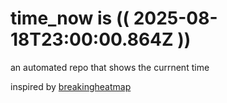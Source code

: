 # time_now is (( 2025-08-18T23:00:00.864Z ))

an automated repo that shows the currnent time

inspired by [breakingheatmap](https://github.com/breakingheatmap/breakingheatmap)